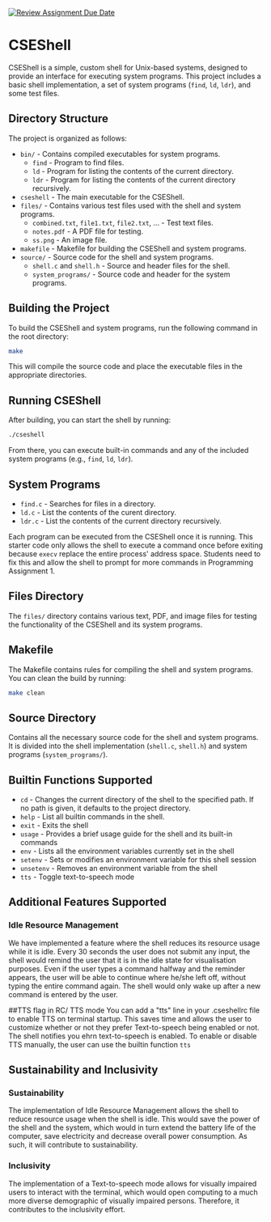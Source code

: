 [![Review Assignment Due Date](https://classroom.github.com/assets/deadline-readme-button-22041afd0340ce965d47ae6ef1cefeee28c7c493a6346c4f15d667ab976d596c.svg)](https://classroom.github.com/a/u16ttUuk)
# CSEShell

CSEShell is a simple, custom shell for Unix-based systems, designed to provide an interface for executing system programs. This project includes a basic shell implementation, a set of system programs (`find`, `ld`, `ldr`), and some test files.

## Directory Structure

The project is organized as follows:

- `bin/` - Contains compiled executables for system programs.
  - `find` - Program to find files.
  - `ld` - Program for listing the contents of the current directory.
  - `ldr` - Program for listing the contents of the current directory recursively.
- `cseshell` - The main executable for the CSEShell.
- `files/` - Contains various test files used with the shell and system programs.
  - `combined.txt`, `file1.txt`, `file2.txt`, ... - Test text files.
  - `notes.pdf` - A PDF file for testing.
  - `ss.png` - An image file.
- `makefile` - Makefile for building the CSEShell and system programs.
- `source/` - Source code for the shell and system programs.
  - `shell.c` and `shell.h` - Source and header files for the shell.
  - `system_programs/` - Source code and header for the system programs.

## Building the Project

To build the CSEShell and system programs, run the following command in the root directory:

```bash
make
```

This will compile the source code and place the executable files in the appropriate directories.

## Running CSEShell

After building, you can start the shell by running:

```bash
./cseshell
```

From there, you can execute built-in commands and any of the included system programs (e.g., `find`, `ld`, `ldr`).

## System Programs

- `find.c` - Searches for files in a directory.
- `ld.c` - List the contents of the curent directory.
- `ldr.c` - List the contents of the current directory recursively.

Each program can be executed from the CSEShell once it is running. This starter code only allows the shell to execute a command once before exiting because `execv` replace the entire process' address space. Students need to fix this and allow the shell to prompt for more commands in Programming Assignment 1.

## Files Directory

The `files/` directory contains various text, PDF, and image files for testing the functionality of the CSEShell and its system programs.

## Makefile

The Makefile contains rules for compiling the shell and system programs. You can clean the build by running:

```bash
make clean
```

## Source Directory

Contains all the necessary source code for the shell and system programs. It is divided into the shell implementation (`shell.c`, `shell.h`) and system programs (`system_programs/`).


## Builtin Functions Supported
- `cd` - Changes the current directory of the shell to the specified path. If no path is given, it defaults to the project directory.
- `help` - List all builtin commands in the shell.
- `exit` - Exits the shell
- `usage` - Provides a brief usage guide for the shell and its built-in commands
- `env` - Lists all the environment variables currently set in the shell
- `setenv` - Sets or modifies an environment variable for this shell session
- `unsetenv` - Removes an environment variable from the shell
- `tts` - Toggle text-to-speech mode


## Additional Features Supported

### Idle Resource Management
We have implemented a feature where the shell reduces its resource usage while it is idle. Every 30 seconds the user does not submit any input, the shell would remind the user that it is in the idle state for visualisation purposes. Even if the user types a command halfway and the reminder appears, the user will be able to continue where he/she left off, without typing the entire command again. The shell would only wake up after a new command is entered by the user.

##TTS flag in RC/ TTS mode
You can add a "tts" line in your .cseshellrc file to enable TTS on terminal startup. This saves time and allows the user to customize whether or not they prefer Text-to-speech being enabled or not. The shell notifies you ehrn text-to-speech is enabled. To enable or disable TTS manually, the user can use the builtin function `tts`


## Sustainability and Inclusivity

### Sustainability
The implementation of Idle Resource Management allows the shell to reduce resource usage when the shell is idle. This would save the power of the shell and the system, which would in turn extend the battery life of the computer, save electricity and decrease overall power consumption. As such, it will contribute to sustainability.
### Inclusivity
The implementation of a Text-to-speech mode allows for visually impaired users to interact with the terminal, which would open computing to a much more diverse demographic of visually impaired persons. Therefore, it contributes to the inclusivity effort.
